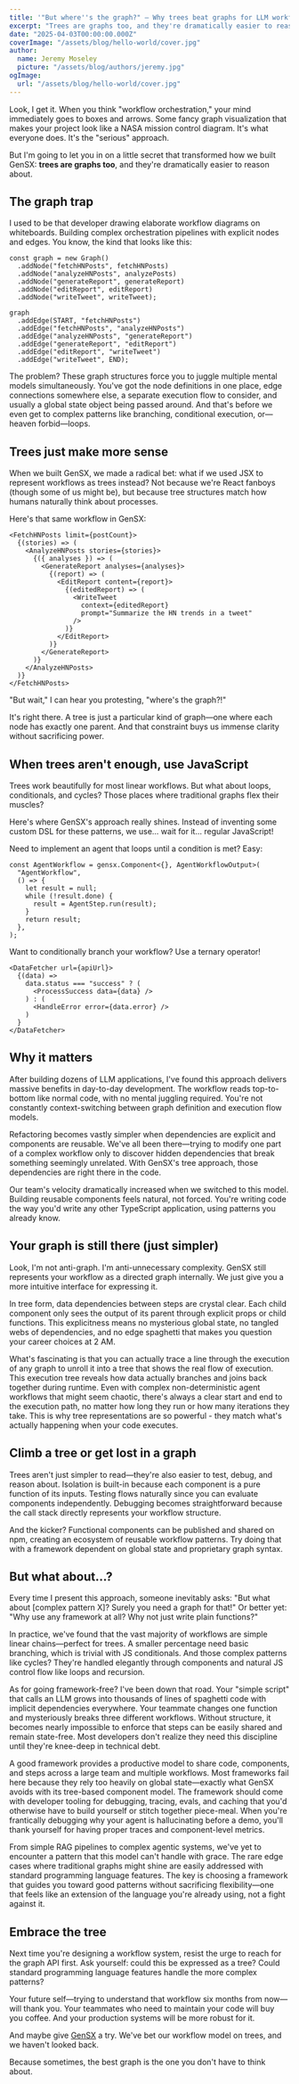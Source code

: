 ```yaml
---
title: '"But where''s the graph?" — Why trees beat graphs for LLM workflows'
excerpt: "Trees are graphs too, and they're dramatically easier to reason about."
date: "2025-04-03T00:00:00.000Z"
coverImage: "/assets/blog/hello-world/cover.jpg"
author:
  name: Jeremy Moseley
  picture: "/assets/blog/authors/jeremy.jpg"
ogImage:
  url: "/assets/blog/hello-world/cover.jpg"
---
```


Look, I get it. When you think "workflow orchestration," your mind immediately goes to boxes and arrows. Some fancy graph visualization that makes your project look like a NASA mission control diagram. It's what everyone does. It's the "serious" approach.

But I'm going to let you in on a little secret that transformed how we built GenSX: **trees are graphs too**, and they're dramatically easier to reason about.

## The graph trap

I used to be that developer drawing elaborate workflow diagrams on whiteboards. Building complex orchestration pipelines with explicit nodes and edges. You know, the kind that looks like this:

```tsx
const graph = new Graph()
  .addNode("fetchHNPosts", fetchHNPosts)
  .addNode("analyzeHNPosts", analyzePosts)
  .addNode("generateReport", generateReport)
  .addNode("editReport", editReport)
  .addNode("writeTweet", writeTweet);

graph
  .addEdge(START, "fetchHNPosts")
  .addEdge("fetchHNPosts", "analyzeHNPosts")
  .addEdge("analyzeHNPosts", "generateReport")
  .addEdge("generateReport", "editReport")
  .addEdge("editReport", "writeTweet")
  .addEdge("writeTweet", END);
```

The problem? These graph structures force you to juggle multiple mental models simultaneously. You've got the node definitions in one place, edge connections somewhere else, a separate execution flow to consider, and usually a global state object being passed around. And that's before we even get to complex patterns like branching, conditional execution, or—heaven forbid—loops.

## Trees just make more sense

When we built GenSX, we made a radical bet: what if we used JSX to represent workflows as trees instead? Not because we're React fanboys (though some of us might be), but because tree structures match how humans naturally think about processes.

Here's that same workflow in GenSX:

```tsx
<FetchHNPosts limit={postCount}>
  {(stories) => (
    <AnalyzeHNPosts stories={stories}>
      {({ analyses }) => (
        <GenerateReport analyses={analyses}>
          {(report) => (
            <EditReport content={report}>
              {(editedReport) => (
                <WriteTweet
                  context={editedReport}
                  prompt="Summarize the HN trends in a tweet"
                />
              )}
            </EditReport>
          )}
        </GenerateReport>
      )}
    </AnalyzeHNPosts>
  )}
</FetchHNPosts>
```

"But wait," I can hear you protesting, "where's the graph?!"

It's right there. A tree is just a particular kind of graph—one where each node has exactly one parent. And that constraint buys us immense clarity without sacrificing power.

## When trees aren't enough, use JavaScript

Trees work beautifully for most linear workflows. But what about loops, conditionals, and cycles? Those places where traditional graphs flex their muscles?

Here's where GenSX's approach really shines. Instead of inventing some custom DSL for these patterns, we use... wait for it... regular JavaScript!

Need to implement an agent that loops until a condition is met? Easy:

```tsx
const AgentWorkflow = gensx.Component<{}, AgentWorkflowOutput>(
  "AgentWorkflow",
  () => {
    let result = null;
    while (!result.done) {
      result = AgentStep.run(result);
    }
    return result;
  },
);
```

Want to conditionally branch your workflow? Use a ternary operator!

```tsx
<DataFetcher url={apiUrl}>
  {(data) =>
    data.status === "success" ? (
      <ProcessSuccess data={data} />
    ) : (
      <HandleError error={data.error} />
    )
  }
</DataFetcher>
```

## Why it matters

After building dozens of LLM applications, I've found this approach delivers massive benefits in day-to-day development. The workflow reads top-to-bottom like normal code, with no mental juggling required. You're not constantly context-switching between graph definition and execution flow models.

Refactoring becomes vastly simpler when dependencies are explicit and components are reusable. We've all been there—trying to modify one part of a complex workflow only to discover hidden dependencies that break something seemingly unrelated. With GenSX's tree approach, those dependencies are right there in the code.

Our team's velocity dramatically increased when we switched to this model. Building reusable components feels natural, not forced. You're writing code the way you'd write any other TypeScript application, using patterns you already know.

## Your graph is still there (just simpler)

Look, I'm not anti-graph. I'm anti-unnecessary complexity. GenSX still represents your workflow as a directed graph internally. We just give you a more intuitive interface for expressing it.

In tree form, data dependencies between steps are crystal clear. Each child component only sees the output of its parent through explicit props or child functions. This explicitness means no mysterious global state, no tangled webs of dependencies, and no edge spaghetti that makes you question your career choices at 2 AM.

What's fascinating is that you can actually trace a line through the execution of any graph to unroll it into a tree that shows the real flow of execution. This execution tree reveals how data actually branches and joins back together during runtime. Even with complex non-deterministic agent workflows that might seem chaotic, there's always a clear start and end to the execution path, no matter how long they run or how many iterations they take. This is why tree representations are so powerful - they match what's actually happening when your code executes.

## Climb a tree or get lost in a graph

Trees aren't just simpler to read—they're also easier to test, debug, and reason about. Isolation is built-in because each component is a pure function of its inputs. Testing flows naturally since you can evaluate components independently. Debugging becomes straightforward because the call stack directly represents your workflow structure.

And the kicker? Functional components can be published and shared on npm, creating an ecosystem of reusable workflow patterns. Try doing that with a framework dependent on global state and proprietary graph syntax.

## But what about...?

Every time I present this approach, someone inevitably asks: "But what about [complex pattern X]? Surely you need a graph for that!" Or better yet: "Why use any framework at all? Why not just write plain functions?"

In practice, we've found that the vast majority of workflows are simple linear chains—perfect for trees. A smaller percentage need basic branching, which is trivial with JS conditionals. And those complex patterns like cycles? They're handled elegantly through components and natural JS control flow like loops and recursion.

As for going framework-free? I've been down that road. Your "simple script" that calls an LLM grows into thousands of lines of spaghetti code with implicit dependencies everywhere. Your teammate changes one function and mysteriously breaks three different workflows. Without structure, it becomes nearly impossible to enforce that steps can be easily shared and remain state-free. Most developers don't realize they need this discipline until they're knee-deep in technical debt.

A good framework provides a productive model to share code, components, and steps across a large team and multiple workflows. Most frameworks fail here because they rely too heavily on global state—exactly what GenSX avoids with its tree-based component model. The framework should come with developer tooling for debugging, tracing, evals, and caching that you'd otherwise have to build yourself or stitch together piece-meal. When you're frantically debugging why your agent is hallucinating before a demo, you'll thank yourself for having proper traces and component-level metrics.

From simple RAG pipelines to complex agentic systems, we've yet to encounter a pattern that this model can't handle with grace. The rare edge cases where traditional graphs might shine are easily addressed with standard programming language features. The key is choosing a framework that guides you toward good patterns without sacrificing flexibility—one that feels like an extension of the language you're already using, not a fight against it.

## Embrace the tree

Next time you're designing a workflow system, resist the urge to reach for the graph API first. Ask yourself: could this be expressed as a tree? Could standard programming language features handle the more complex patterns?

Your future self—trying to understand that workflow six months from now—will thank you. Your teammates who need to maintain your code will buy you coffee. And your production systems will be more robust for it.

And maybe give [GenSX](https://app.gensx.com) a try. We've bet our workflow model on trees, and we haven't looked back.

Because sometimes, the best graph is the one you don't have to think about.
